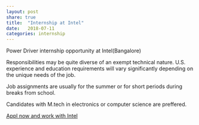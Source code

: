 ```yaml
---
layout: post
share: true
title:  "Internship at Intel"
date:   2018-07-11
categories: internship
---
```

Power Driver internship opportunity at Intel(Bangalore)

Responsibilities may be quite diverse of an exempt technical nature. U.S. experience and education requirements will vary significantly depending on the unique needs of the job. 

Job assignments are usually for the summer or for short periods during breaks from school.

Candidates with M.tech in electronics or computer science are preffered.

[Appl now and work with Intel](https://jobs.intel.com/ShowJob/Id/1696576/Power%20driver%20Intern)
